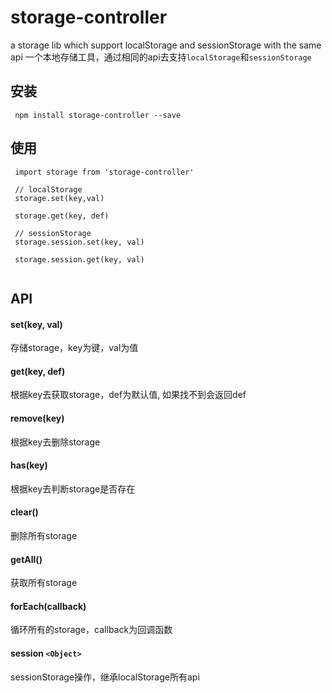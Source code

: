 # storage-controller
a storage lib which support localStorage and sessionStorage with the same api
一个本地存储工具，通过相同的api去支持`localStorage`和`sessionStorage`
## 安装

```
 npm install storage-controller --save
```

## 使用

```
 import storage from 'storage-controller'
 
 // localStorage
 storage.set(key,val) 
 
 storage.get(key, def)
 
 // sessionStorage
 storage.session.set(key, val)
 
 storage.session.get(key, val)
 
```

## API

#### set(key, val)

存储storage，key为键，val为值

#### get(key, def)

根据key去获取storage，def为默认值, 如果找不到会返回def

#### remove(key)

根据key去删除storage

#### has(key)

根据key去判断storage是否存在

#### clear()
删除所有storage

#### getAll()
获取所有storage

#### forEach(callback)
循环所有的storage，callback为回调函数

#### session `<Object>`
sessionStorage操作，继承localStorage所有api